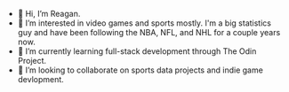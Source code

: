 - 👋 Hi, I’m Reagan.
- 👀 I’m interested in video games and sports mostly. I'm a big statistics guy and have been following the NBA, NFL, and NHL for a couple years now.
- 🌱 I’m currently learning full-stack development through The Odin Project.
- 💞️ I’m looking to collaborate on sports data projects and indie game devlopment.

<!---
RSKonkle/RSKonkle is a ✨ special ✨ repository because its `README.md` (this file) appears on your GitHub profile.
You can click the Preview link to take a look at your changes.
--->
